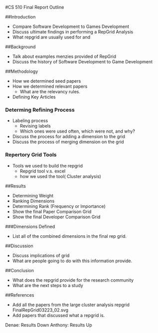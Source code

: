 #CS 510 Final Report Outline

##Introduction

- Compare Software Development to Games Development
- Discuss ultimate findings in performing a RepGrid Analysis
- 	What repgrid are usually used for and 

##Background

- Talk about examples menzies provided of RepGrid
- Discuss the history of Software Development to Game Development

##Methodology

- How we determined seed papers
- How we determined relevant papers
	- What are the relevancy rules.
- Defining Key Articles

### Determing Refining Process
- Labeling process
	- Revising labels
	- Which ones were used often, which were not, and why?
- Discuss the process for adding a dimension to the grid
- Discuss the process of merging dimension on the grid

### Repertory Grid Tools
- Tools we used to build the repgrid
	- Repgrid tool v.s. excel
	- how we used the tool( Cluster analysis)

##Results

- Determining Weight
- Ranking Dimensions
- Determining Rank (Frequency or Importance)
- Show the final Paper Comparison Grid
- Show the final Developer Comparison Grid

###Dimensions Defined
- List all of the combined dimensions in the final rep grid.

##Discussion
 - Discuss implications of grid 
 - What are people going to do with this information provide.
 
##Conclusion

- What does the repgrid provide for the research community
- What are the next steps to a study 

##References
- Add all the papers from the large cluster analysis repgrid  FinalRepGrid03223_02.svg
- Add papers that discussed what a repgrid is.



Denae: Results Down
Anthony: Results Up
